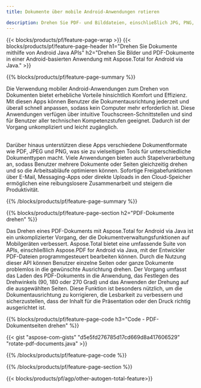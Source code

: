 ```yaml
---
title: Dokumente über mobile Android-Anwendungen rotieren 

description: Drehen Sie PDF- und Bilddateien, einschließlich JPG, PNG, BMP, GIF, TIFF, SVG, über Ihre mobile Android-Anwendung.
---
```


{{< blocks/products/pf/feature-page-wrap >}}
{{< blocks/products/pf/feature-page-header h1="Drehen Sie Dokumente mithilfe von Android Java APIs" h2="Drehen Sie Bilder und PDF-Dokumente in einer Android-basierten Anwendung mit Aspose.Total for Android via Java." >}}

{{% blocks/products/pf/feature-page-summary %}}

Die Verwendung mobiler Android-Anwendungen zum Drehen von Dokumenten bietet erhebliche Vorteile hinsichtlich Komfort und Effizienz. Mit diesen Apps können Benutzer die Dokumentausrichtung jederzeit und überall schnell anpassen, sodass kein Computer mehr erforderlich ist. Diese Anwendungen verfügen über intuitive Touchscreen-Schnittstellen und sind für Benutzer aller technischen Kompetenzstufen geeignet. Dadurch ist der Vorgang unkompliziert und leicht zugänglich. <br /><br />

Darüber hinaus unterstützen diese Apps verschiedene Dokumentformate wie PDF, JPEG und PNG, was sie zu vielseitigen Tools für unterschiedliche Dokumenttypen macht. Viele Anwendungen bieten auch Stapelverarbeitung an, sodass Benutzer mehrere Dokumente oder Seiten gleichzeitig drehen und so die Arbeitsabläufe optimieren können. Sofortige Freigabefunktionen über E-Mail, Messaging-Apps oder direkte Uploads in den Cloud-Speicher ermöglichen eine reibungslosere Zusammenarbeit und steigern die Produktivität. 

{{% /blocks/products/pf/feature-page-summary  %}}


{{% blocks/products/pf/feature-page-section  h2="PDF-Dokumente drehen" %}}

Das Drehen eines PDF-Dokuments mit Aspose.Total for Android via Java ist ein unkomplizierter Vorgang, der die Dokumentverwaltungsfunktionen auf Mobilgeräten verbessert. Aspose.Total bietet eine umfassende Suite von APIs, einschließlich Aspose.PDF for Android via Java, mit der Entwickler PDF-Dateien programmgesteuert bearbeiten können. Durch die Nutzung dieser API können Benutzer einzelne Seiten oder ganze Dokumente problemlos in die gewünschte Ausrichtung drehen. Der Vorgang umfasst das Laden des PDF-Dokuments in die Anwendung, das Festlegen des Drehwinkels (90, 180 oder 270 Grad) und das Anwenden der Drehung auf die ausgewählten Seiten. Diese Funktion ist besonders nützlich, um die Dokumentausrichtung zu korrigieren, die Lesbarkeit zu verbessern und sicherzustellen, dass der Inhalt für die Präsentation oder den Druck richtig ausgerichtet ist. 

{{% blocks/products/pf/feature-page-code h3="Code - PDF-Dokumentseiten drehen" %}}

{{< gist "aspose-com-gists" "d5e5fd276785d17cd669d8a417606529" "rotate-pdf-documents.java" >}}

{{% /blocks/products/pf/feature-page-code  %}}

{{% /blocks/products/pf/feature-page-section %}}

{{< blocks/products/pf/agp/other-autogen-total-feature>}}
